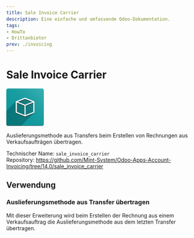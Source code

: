 ```yaml
---
title: Sale Invoice Carrier
description: Eine einfache und umfassende Odoo-Dokumentation.
tags:
- HowTo
- Drittanbieter
prev: ./invoicing
---
```

# Sale Invoice Carrier

![icon_oms_box](assets/icon_oms_box.png)

Auslieferungsmethode aus Transfers beim Erstellen von Rechnungen aus Verkaufsaufträgen übertragen.

Technischer Name: `sale_invoice_carrier`\
Repository: <https://github.com/Mint-System/Odoo-Apps-Account-Invoicing/tree/14.0/sale_invoice_carrier>

## Verwendung

### Auslieferungsmethode aus Transfer übertragen

Mit dieser Erweiterung wird beim Erstellen der Rechnung aus einem Verkaufsauftrag die Auslieferungsmethode aus dem letzten Transfer übertragen.
